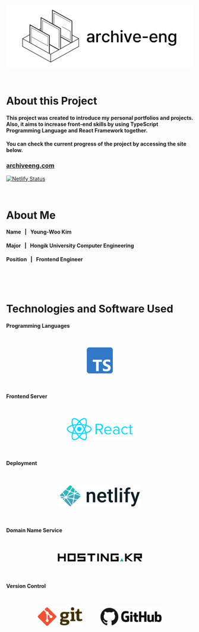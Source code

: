 <br><br><br>
<p align="center"><img src="./public/logos/logo.png" width="600" height="=200"></p>
<br>



# About this Project

#### This project was created to introduce my personal portfolios and projects. Also, it aims to increase front-end skills by using TypeScript Programming Language and React Framework together.

#### You can check the current progress of the project by accessing the site below.
### [archiveeng.com](https://archiveeng.com/)
[![Netlify Status](https://api.netlify.com/api/v1/badges/b96b2289-8745-4778-a322-4bc61bb396ee/deploy-status)](https://app.netlify.com/sites/archive-eng/deploys)
<br><br><br>



# About Me

#### Name &nbsp; | &nbsp; Young-Woo Kim
#### Major &nbsp; | &nbsp; Hongik University Computer Engineering
#### Position &nbsp; | &nbsp; Frontend Engineer
<br><br><br>



# Technologies and Software Used

#### Programming Languages
<br/>
<p align="center">
<img src="./public/softwares/typescript.png" height="70">
</p>
<br>

#### Frontend Server
<br/>
<p align="center">
<img src="./public/softwares/react.png" height="60">
</p>
<br>

#### Deployment
<br/>
<p align="center">
<img src="./public/softwares/netlify.png" height="60">
</p>
<br>

#### Domain Name Service
<br/>
<p align="center">
<img src="./public/softwares/hostingkr.png" height="30">
</p>
<br>

#### Version Control
<br/>
<p align="center">
<img src="./public/softwares/git.png" height="50">
&nbsp;&nbsp;&nbsp;&nbsp;&nbsp;&nbsp;&nbsp;&nbsp;&nbsp;&nbsp;
<img src="./public/softwares/github.png" height="50">
</p>
<br><br><br>
